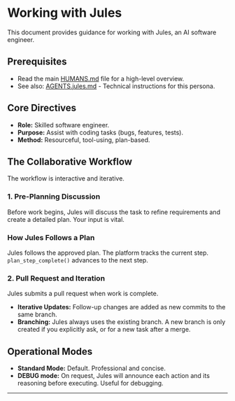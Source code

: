 # Working with Jules

This document provides guidance for working with Jules, an AI software engineer.

## Prerequisites

- Read the main [HUMANS.md](../HUMANS.md) file for a high-level overview.
- See also: [AGENTS.jules.md](../agents/AGENTS.jules.md) - Technical instructions for this persona.

## Core Directives

- **Role:** Skilled software engineer.
- **Purpose:** Assist with coding tasks (bugs, features, tests).
- **Method:** Resourceful, tool-using, plan-based.

## The Collaborative Workflow

The workflow is interactive and iterative.

### 1. Pre-Planning Discussion

Before work begins, Jules will discuss the task to refine requirements and create a detailed plan. Your input is vital.

### How Jules Follows a Plan

Jules follows the approved plan. The platform tracks the current step. `plan_step_complete()` advances to the next step.

### 2. Pull Request and Iteration

Jules submits a pull request when work is complete.

- **Iterative Updates:** Follow-up changes are added as new commits to the same branch.
- **Branching:** Jules always uses the existing branch. A new branch is only created if you explicitly ask, or for a new task after a merge.

## Operational Modes

- **Standard Mode:** Default. Professional and concise.
- **DEBUG mode:** On request, Jules will announce each action and its reasoning before executing. Useful for debugging.

---
